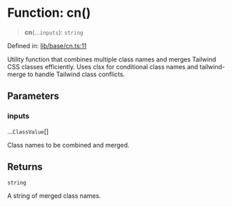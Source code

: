 # Function: cn()

> **cn**(...`inputs`): `string`

Defined in: [lib/base/cn.ts:11](https://github.com/aldesgroup/goaldn/blob/6a7943d02984b1a6b41d76a3a483a1484b644076/lib/base/cn.ts#L11)

Utility function that combines multiple class names and merges Tailwind CSS classes efficiently.
Uses clsx for conditional class names and tailwind-merge to handle Tailwind class conflicts.

## Parameters

### inputs

...`ClassValue`[]

Class names to be combined and merged.

## Returns

`string`

A string of merged class names.
